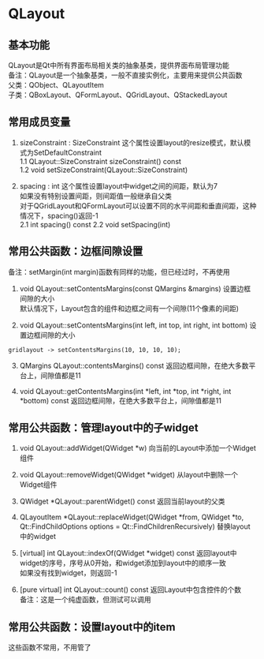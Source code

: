 # QLayout

## 基本功能
QLayout是Qt中所有界面布局相关类的抽象基类，提供界面布局管理功能  
备注：QLayout是一个抽象基类，一般不直接实例化，主要用来提供公共函数  
父类：QObject、QLayoutItem  
子类：QBoxLayout、QFormLayout、QGridLayout、QStackedLayout  


## 常用成员变量
1. sizeConstraint : SizeConstraint
这个属性设置layout的resize模式，默认模式为SetDefaultConstraint  
1.1 QLayout::SizeConstraint sizeConstraint() const  
1.2 void setSizeConstraint(QLayout::SizeConstraint)  

2. spacing : int
这个属性设置layout中widget之间的间距，默认为7  
如果没有特别设置间距，则间距值一般继承自父类  
对于QGridLayout和QFormLayout可以设置不同的水平间距和垂直间距，这种情况下，spacing()返回-1  
2.1 int spacing() const 
2.2 void setSpacing(int)


## 常用公共函数：边框间隙设置
备注：setMargin(int margin)函数有同样的功能，但已经过时，不再使用  
1. void QLayout::setContentsMargins(const QMargins &margins)
设置边框间隙的大小  
默认情况下，Layout包含的组件和边框之间有一个间隙(11个像素的间距)  

2. void QLayout::setContentsMargins(int left, int top, int right, int bottom)
设置边框间隙的大小  
```
gridlayout -> setContentsMargins(10, 10, 10, 10);
```

3. QMargins QLayout::contentsMargins() const
返回边框间隙，在绝大多数平台上，间隙值都是11  

4. void QLayout::getContentsMargins(int \*left, int \*top, int \*right, int \*bottom) const
返回边框间隙，在绝大多数平台上，间隙值都是11  


## 常用公共函数：管理layout中的子widget
1. void QLayout::addWidget(QWidget \*w)
向当前的Layout中添加一个Widget组件  

2. void QLayout::removeWidget(QWidget \*widget)
从layout中删除一个Widget组件  

3. QWidget \*QLayout::parentWidget() const
返回当前layout的父类  

4. QLayoutItem \*QLayout::replaceWidget(QWidget \*from, QWidget \*to, Qt::FindChildOptions options = Qt::FindChildrenRecursively)
替换layout中的widget  

5. [virtual] int QLayout::indexOf(QWidget \*widget) const
返回layout中widget的序号，序号从0开始，和widget添加到layout中的顺序一致  
如果没有找到widget，则返回-1  

6. [pure virtual] int QLayout::count() const
返回Layout中包含控件的个数  
备注：这是一个纯虚函数，但测试可以调用  


## 常用公共函数：设置layout中的item
这些函数不常用，不用管了  

